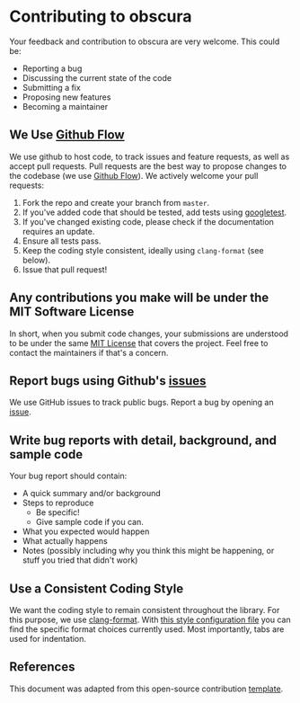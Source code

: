 # Contributing to obscura
Your feedback and contribution to obscura are very welcome. This could be:

- Reporting a bug
- Discussing the current state of the code
- Submitting a fix
- Proposing new features
- Becoming a maintainer

## We Use [Github Flow](https://guides.github.com/introduction/flow/index.html)
We use github to host code, to track issues and feature requests, as well as accept pull requests. Pull requests are the best way to propose changes to the codebase (we use [Github Flow](https://guides.github.com/introduction/flow/index.html)). We actively welcome your pull requests:

1. Fork the repo and create your branch from `master`.
2. If you've added code that should be tested, add tests using [googletest](https://github.com/google/googletest).
3. If you've changed existing code, please check if the documentation requires an update.
4. Ensure all tests pass.
5. Keep the coding style consistent, ideally using `clang-format` (see below).
6. Issue that pull request!

## Any contributions you make will be under the MIT Software License
In short, when you submit code changes, your submissions are understood to be under the same [MIT License](http://choosealicense.com/licenses/mit/) that covers the project. Feel free to contact the maintainers if that's a concern.

## Report bugs using Github's [issues](https://github.com/temken/obscura/issues)
We use GitHub issues to track public bugs. Report a bug by opening an [issue](https://github.com/temken/obscura/issues).

## Write bug reports with detail, background, and sample code
Your bug report should contain:

- A quick summary and/or background
- Steps to reproduce
  - Be specific!
  - Give sample code if you can.
- What you expected would happen
- What actually happens
- Notes (possibly including why you think this might be happening, or stuff you tried that didn't work)


## Use a Consistent Coding Style
We want the coding style to remain consistent throughout the library. For this purpose, we use [clang-format](https://clang.llvm.org/docs/ClangFormat.html). With [this style configuration file](https://github.com/temken/clang-format-style/blob/master/.clang-format) you can find the specific format choices currently used. Most importantly, tabs are used for indentation.

## References
This document was adapted from this open-source contribution [template](https://gist.github.com/briandk/3d2e8b3ec8daf5a27a62).
